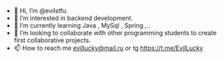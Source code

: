 - 👋 Hi, I’m @evilstfu.
- 👀 I’m interested in backend development.
- 🌱 I’m currently learning Java , MySql , Spring ,..
- 💞️ I’m looking to collaborate with other programming students to create first collaborative projects.
- 📫 How to reach me evillucky@mail.ru or tg https://t.me/EvilLucky 

<!---
evilstfu/evilstfu is a ✨ special ✨ repository because its `README.md` (this file) appears on your GitHub profile.
You can click the Preview link to take a look at your changes.
--->
